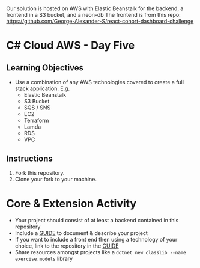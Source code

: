 #
Our solution is hosted on AWS with Elastic Beanstalk for the backend, a frontend in a S3 bucket, and a neon-db
The frontend is from this repo:
https://github.com/George-Alexander-S/react-cohort-dashboard-challenge

# C# Cloud AWS - Day Five

## Learning Objectives

- Use a combination of any AWS technologies covered to create a full stack application. E.g.
  - Elastic Beanstalk
  - S3 Bucket
  - SQS / SNS
  - EC2
  - Terraform
  - Lamda
  - RDS
  - VPC

## Instructions

1. Fork this repository.
2. Clone your fork to your machine.

# Core & Extension Activity

- Your project should consist of at least a backend contained in this repository
- Include a [GUIDE](GUIDE.md) to document & describe your project
- If you want to include a front end then using a technology of your choice, link to the repository in the [GUIDE](GUIDE.md)
- Share resources amongst projects like a `dotnet new classlib --name exercise.models` library
